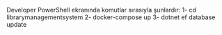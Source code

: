 
Developer PowerShell ekranında komutlar sırasıyla şunlardır:
1- cd librarymanagementsystem
2- docker-compose up
3- dotnet ef database update

